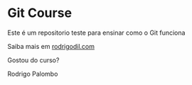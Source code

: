 # Git Course

Este é um repositorio teste para ensinar como o Git funciona

Saiba mais em [rodrigodil.com](https://rodrigodil.com)


Gostou do curso?

Rodrigo Palombo